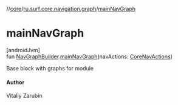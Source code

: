 //[core](../../index.md)/[ru.surf.core.navigation.graph](index.md)/[mainNavGraph](main-nav-graph.md)

# mainNavGraph

[androidJvm]\
fun [NavGraphBuilder](https://developer.android.com/reference/kotlin/androidx/navigation/NavGraphBuilder.html).[mainNavGraph](main-nav-graph.md)(navActions: [CoreNavActions](../ru.surf.core.navigation.actions/-core-nav-actions/index.md))

Base block with graphs for module

#### Author

Vitaliy Zarubin
